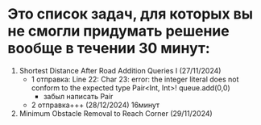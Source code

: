 # Это список задач, для которых вы не смогли придумать решение вообще в течении 30 минут:

1. Shortest Distance After Road Addition Queries I (27/11/2024)
   - 1 отправка: Line 22: Char 23: error: the integer literal does
   not conform to the expected type Pair<Int, Int>!
        queue.add(0,0)
     - забыл написать Pair 
   - 2 отправка+++ (28/12/2024) 16минут
2. Minimum Obstacle Removal to Reach Corner (29/11/2024)
    